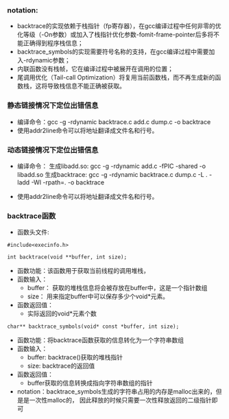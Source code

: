 
### notation:
 - backtrace的实现依赖于栈指针（fp寄存器），在gcc编译过程中任何非零的优化等级（-On参数）或加入了栈指针优化参数-fomit-frame-pointer后多将不能正确得到程序栈信息；
 - backtrace_symbols的实现需要符号名称的支持，在gcc编译过程中需要加入-rdynamic参数；
 - 内联函数没有栈帧，它在编译过程中被展开在调用的位置；
 - 尾调用优化（Tail-call Optimization）将复用当前函数栈，而不再生成新的函数栈，这将导致栈信息不能正确被获取。


### 静态链接情况下定位出错信息
- 编译命令：gcc -g -rdynamic backtrace.c add.c dump.c -o backtrace
- 使用addr2line命令可以将地址翻译成文件名和行号。


### 动态链接情况下定位出错信息
- 编译命令：
    生成libadd.so: gcc -g -rdynamic add.c -fPIC -shared -o libadd.so
    生成backtrace: gcc -g -rdynamic backtrace.c dump.c -L . -ladd -Wl -rpath=. -o backtrace
    
- 使用addr2line命令可以将地址翻译成文件名和行号。

### backtrace函数
- 函数头文件:
```
#include<execinfo.h>
```


```
int backtrace(void **buffer, int size);
```
- 函数功能：该函数用于获取当前线程的调用堆栈， 
- 函数输入：
    - buffer： 获取的堆栈信息将会被存放在buffer中，这是一个指针数组
    -   size： 用来指定buffer中可以保存多少个void*元素。
- 函数返回值：
    - 实际返回的void*元素个数


```
char** backtrace_symbols(void* const *buffer, int size);
```
- 函数功能：将backtrace函数获取的信息转化为一个字符串数组
- 函数输入：
    - buffer: backtrace()获取的堆栈指针
    -   size: backtrace的返回值
- 函数返回值：
    - buffer获取的信息转换成指向字符串数组的指针
- notation：backtrace_symbols生成的字符串占用的内存是malloc出来的，但是是一次性malloc的， 因此释放的时候只需要一次性释放返回的二级指针即可

